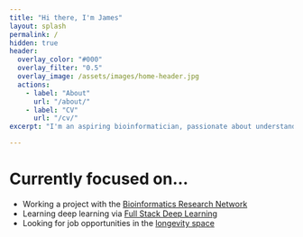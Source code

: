 ```yaml
---
title: "Hi there, I'm James"
layout: splash
permalink: /
hidden: true
header:
  overlay_color: "#000"
  overlay_filter: "0.5"
  overlay_image: /assets/images/home-header.jpg
  actions:
    - label: "About"
      url: "/about/"
    - label: "CV"
      url: "/cv/"
excerpt: "I'm an aspiring bioinformatician, passionate about understanding the science of increasing healthy lifespan."

---
```


# Currently focused on...
- Working a project with the [Bioinformatics Research Network](https://www.bio-net.dev/)
- Learning deep learning via [Full Stack Deep Learning](https://fullstackdeeplearning.com/spring2021/)
- Looking for job opportunities in the [longevity space](https://www.ldeming.com/longevityfaq)
